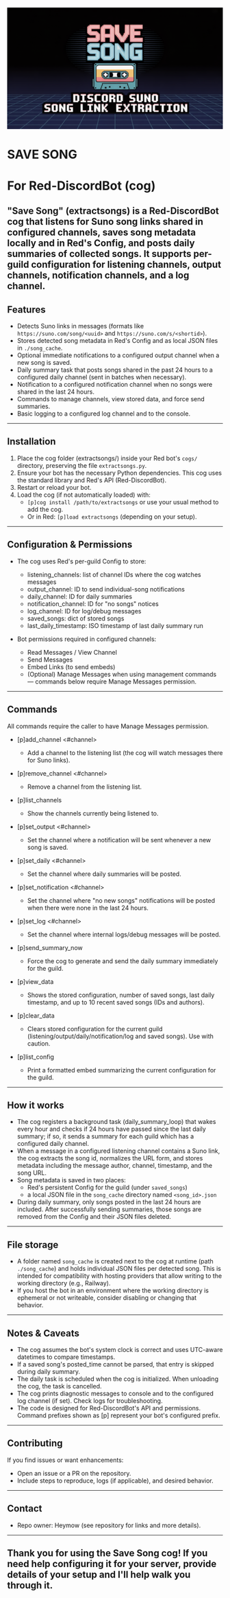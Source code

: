 ![Save Song Logo](./save-song.png)

# SAVE SONG
# For Red-DiscordBot (cog)

"Save Song" (extractsongs) is a Red-DiscordBot cog that listens for Suno song links shared in configured channels, saves song metadata locally and in Red's Config, and posts daily summaries of collected songs. It supports per-guild configuration for listening channels, output channels, notification channels, and a log channel.
---
## Features
- Detects Suno links in messages (formats like `https://suno.com/song/<uuid>` and `https://suno.com/s/<shortid>`).
- Stores detected song metadata in Red's Config and as local JSON files in `./song_cache`.
- Optional immediate notifications to a configured output channel when a new song is saved.
- Daily summary task that posts songs shared in the past 24 hours to a configured daily channel (sent in batches when necessary).
- Notification to a configured notification channel when no songs were shared in the last 24 hours.
- Commands to manage channels, view stored data, and force send summaries.
- Basic logging to a configured log channel and to the console.
---
## Installation
1. Place the cog folder (extractsongs/) inside your Red bot's `cogs/` directory, preserving the file `extractsongs.py`.
2. Ensure your bot has the necessary Python dependencies. This cog uses the standard library and Red's API (Red-DiscordBot).
3. Restart or reload your bot.
4. Load the cog (if not automatically loaded) with:
   - `[p]cog install /path/to/extractsongs` or use your usual method to add the cog.
   - Or in Red: `[p]load extractsongs` (depending on your setup).
---
## Configuration & Permissions
- The cog uses Red's per-guild Config to store:
  - listening_channels: list of channel IDs where the cog watches messages
  - output_channel: ID to send individual-song notifications
  - daily_channel: ID for daily summaries
  - notification_channel: ID for "no songs" notices
  - log_channel: ID for log/debug messages
  - saved_songs: dict of stored songs
  - last_daily_timestamp: ISO timestamp of last daily summary run

- Bot permissions required in configured channels:
  - Read Messages / View Channel
  - Send Messages
  - Embed Links (to send embeds)
  - (Optional) Manage Messages when using management commands — commands below require Manage Messages permission.
---
## Commands
All commands require the caller to have Manage Messages permission.

- [p]add_channel <#channel>
  - Add a channel to the listening list (the cog will watch messages there for Suno links).

- [p]remove_channel <#channel>
  - Remove a channel from the listening list.

- [p]list_channels
  - Show the channels currently being listened to.

- [p]set_output <#channel>
  - Set the channel where a notification will be sent whenever a new song is saved.

- [p]set_daily <#channel>
  - Set the channel where daily summaries will be posted.

- [p]set_notification <#channel>
  - Set the channel where "no new songs" notifications will be posted when there were none in the last 24 hours.

- [p]set_log <#channel>
  - Set the channel where internal logs/debug messages will be posted.

- [p]send_summary_now
  - Force the cog to generate and send the daily summary immediately for the guild.

- [p]view_data
  - Shows the stored configuration, number of saved songs, last daily timestamp, and up to 10 recent saved songs (IDs and authors).

- [p]clear_data
  - Clears stored configuration for the current guild (listening/output/daily/notification/log and saved songs). Use with caution.

- [p]list_config
  - Print a formatted embed summarizing the current configuration for the guild.
---
## How it works
- The cog registers a background task (daily_summary_loop) that wakes every hour and checks if 24 hours have passed since the last daily summary; if so, it sends a summary for each guild which has a configured daily channel.
- When a message in a configured listening channel contains a Suno link, the cog extracts the song id, normalizes the URL form, and stores metadata including the message author, channel, timestamp, and the song URL.
- Song metadata is saved in two places:
  - Red's persistent Config for the guild (under `saved_songs`)
  - a local JSON file in the `song_cache` directory named `<song_id>.json`
- During daily summary, only songs posted in the last 24 hours are included. After successfully sending summaries, those songs are removed from the Config and their JSON files deleted.
---
## File storage
- A folder named `song_cache` is created next to the cog at runtime (path `./song_cache`) and holds individual JSON files per detected song. This is intended for compatibility with hosting providers that allow writing to the working directory (e.g., Railway).
- If you host the bot in an environment where the working directory is ephemeral or not writeable, consider disabling or changing that behavior.
---
## Notes & Caveats
- The cog assumes the bot's system clock is correct and uses UTC-aware datetimes to compare timestamps.
- If a saved song's posted_time cannot be parsed, that entry is skipped during daily summary.
- The daily task is scheduled when the cog is initialized. When unloading the cog, the task is cancelled.
- The cog prints diagnostic messages to console and to the configured log channel (if set). Check logs for troubleshooting.
- The code is designed for Red-DiscordBot's API and permissions. Command prefixes shown as [p] represent your bot's configured prefix.
---
## Contributing
If you find issues or want enhancements:
- Open an issue or a PR on the repository.
- Include steps to reproduce, logs (if applicable), and desired behavior.
---
## Contact
- Repo owner: Heymow (see repository for links and more details).
---
## Thank you for using the Save Song cog! If you need help configuring it for your server, provide details of your setup and I'll help walk you through it.
